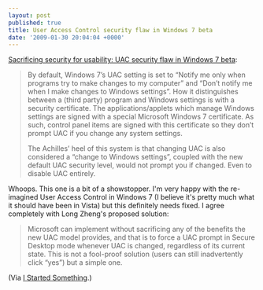 ```yaml
---
layout: post
published: true
title: User Access Control security flaw in Windows 7 beta
date: '2009-01-30 20:04:04 +0000'
---
```


[Sacrificing security for usability: UAC security flaw in Windows 7 beta](http://www.istartedsomething.com/20090130/uac-security-flaw-windows-7-beta-proof/):

> By default, Windows 7’s UAC setting is set to “Notify me only when
> programs try to make changes to my computer” and “Don’t notify me when
> I make changes to Windows settings”. How it distinguishes between a
> (third party) program and Windows settings is with a security
> certificate. The applications/applets which manage Windows settings
> are signed with a special Microsoft Windows 7 certificate. As such,
> control panel items are signed with this certificate so they don’t
> prompt UAC if you change any system settings.
>
> The Achilles’ heel of this system is that changing UAC is also
> considered a “change to Windows settings”, coupled with the new
> default UAC security level, would not prompt you if changed. Even to
> disable UAC entirely.

Whoops. This one is a bit of a showstopper. I'm very happy with the
re-imagined User Access Control in Windows 7 (I believe it's pretty much
what it should have been in Vista) but this definitely needs fixed. I
agree completely with Long Zheng's proposed solution:

> Microsoft can implement without sacrificing any of the benefits the
> new UAC model provides, and that is to force a UAC prompt in Secure
> Desktop mode whenever UAC is changed, regardless of its current state.
> This is not a fool-proof solution (users can still inadvertently click
> “yes”) but a simple one.

(Via [I Started Something](http://www.istartedsomething.com).)
